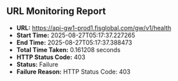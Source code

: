 ## URL Monitoring Report

- **URL:** https://api-gw1-prod1.fisglobal.com/gw/v1/health
- **Start Time:** 2025-08-27T05:17:37.227265
- **End Time:** 2025-08-27T05:17:37.388473
- **Total Time Taken:** 0.161208 seconds
- **HTTP Status Code:** 403
- **Status:** Failure
- **Failure Reason:** HTTP Status Code: 403

